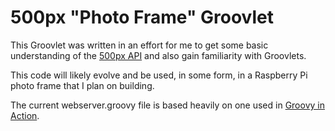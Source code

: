 500px "Photo Frame" Groovlet
============================

This Groovlet was written in an effort for me to get some basic understanding of the [500px API](https://github.com/500px/legacy-api-documentation) and also gain familiarity with Groovlets.

This code will likely evolve and be used, in some form, in a Raspberry Pi photo frame that I plan on building.

The current webserver.groovy file is based heavily on one used in [Groovy in Action](https://www.manning.com/books/groovy-in-action-second-edition).
